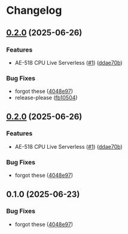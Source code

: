 # Changelog

## [0.2.0](https://github.com/runpod-workers/worker-tetra/compare/v0.1.1...v0.2.0) (2025-06-26)


### Features

* AE-518 CPU Live Serverless ([#1](https://github.com/runpod-workers/worker-tetra/issues/1)) ([ddae70b](https://github.com/runpod-workers/worker-tetra/commit/ddae70b52e3ba261d2986e6485df6ec6307db368))


### Bug Fixes

* forgot these ([4048e97](https://github.com/runpod-workers/worker-tetra/commit/4048e977fffe46363cdd9baafaea18188b5d9e6f))
* release-please ([fb10504](https://github.com/runpod-workers/worker-tetra/commit/fb10504670459b272e12f49f8f77df23f3c0e8fe))

## [0.2.0](https://github.com/runpod-workers/worker-tetra/compare/v0.1.0...v0.2.0) (2025-06-26)


### Features

* AE-518 CPU Live Serverless ([#1](https://github.com/runpod-workers/worker-tetra/issues/1)) ([ddae70b](https://github.com/runpod-workers/worker-tetra/commit/ddae70b52e3ba261d2986e6485df6ec6307db368))


### Bug Fixes

* forgot these ([4048e97](https://github.com/runpod-workers/worker-tetra/commit/4048e977fffe46363cdd9baafaea18188b5d9e6f))

## 0.1.0 (2025-06-23)


### Bug Fixes

* forgot these ([4048e97](https://github.com/runpod-workers/worker-tetra/commit/4048e977fffe46363cdd9baafaea18188b5d9e6f))
